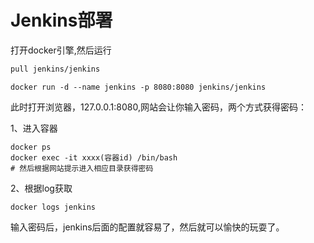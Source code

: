 # Jenkins部署



打开docker引擎,然后运行

```sh
pull jenkins/jenkins
```

```shell
docker run -d --name jenkins -p 8080:8080 jenkins/jenkins
```



 此时打开浏览器，127.0.0.1:8080,网站会让你输入密码，两个方式获得密码：

1、进入容器

```shell
docker ps
docker exec -it xxxx(容器id) /bin/bash
# 然后根据网站提示进入相应目录获得密码
```

2、根据log获取

```shell
docker logs jenkins
```



输入密码后，jenkins后面的配置就容易了，然后就可以愉快的玩耍了。